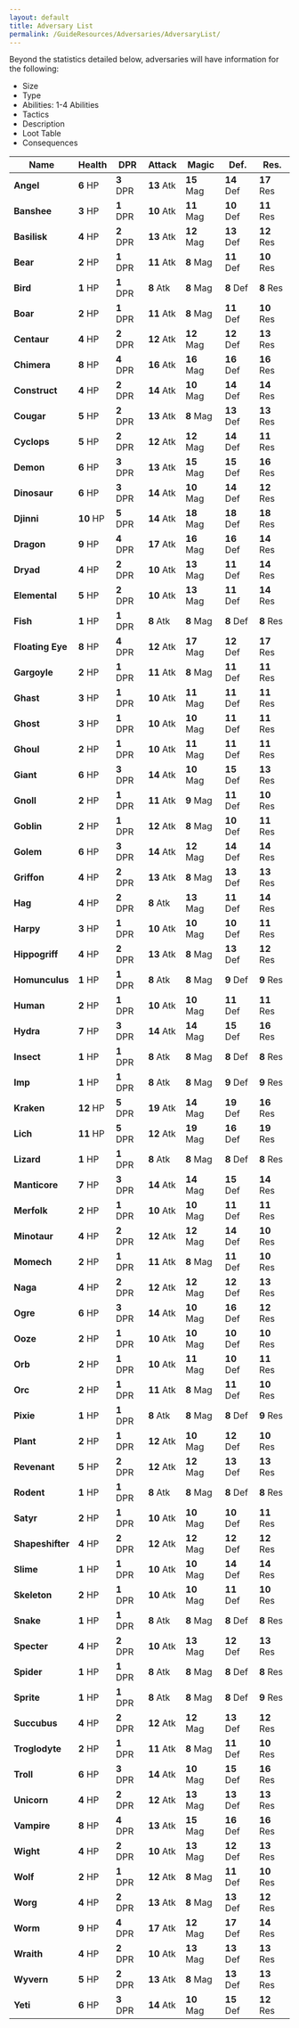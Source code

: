 ```yaml
---
layout: default
title: Adversary List
permalink: /GuideResources/Adversaries/AdversaryList/
---
```

Beyond the statistics detailed below, adversaries will have information for the following:
- Size
- Type
- Abilities: 1-4 Abilities
- Tactics
- Description
- Loot Table
- Consequences

| Name             | Health    | DPR       | Attack     | Magic      | Def.       | Res.       |
| ---------------- | --------- | --------- | ---------- | ---------- | ---------- | ---------- |
| **Angel**        | **6** HP  | **3** DPR | **13** Atk | **15** Mag | **14** Def | **17** Res |
| **Banshee**      | **3** HP  | **1** DPR | **10** Atk | **11** Mag | **10** Def | **11** Res |
| **Basilisk**     | **4** HP  | **2** DPR | **13** Atk | **12** Mag | **13** Def | **12** Res |
| **Bear**         | **2** HP  | **1** DPR | **11** Atk | **8** Mag  | **11** Def | **10** Res |
| **Bird**         | **1** HP  | **1** DPR | **8** Atk  | **8** Mag  | **8** Def  | **8** Res  |
| **Boar**         | **2** HP  | **1** DPR | **11** Atk | **8** Mag  | **11** Def | **10** Res |
| **Centaur**      | **4** HP  | **2** DPR | **12** Atk | **12** Mag | **12** Def | **13** Res |
| **Chimera**      | **8** HP  | **4** DPR | **16** Atk | **16** Mag | **16** Def | **16** Res |
| **Construct**    | **4** HP  | **2** DPR | **14** Atk | **10** Mag | **14** Def | **14** Res |
| **Cougar**       | **5** HP  | **2** DPR | **13** Atk | **8** Mag  | **13** Def | **13** Res |
| **Cyclops**      | **5** HP  | **2** DPR | **12** Atk | **12** Mag | **14** Def | **11** Res |
| **Demon**        | **6** HP  | **3** DPR | **13** Atk | **15** Mag | **15** Def | **16** Res |
| **Dinosaur**     | **6** HP  | **3** DPR | **14** Atk | **10** Mag | **14** Def | **12** Res |
| **Djinni**       | **10** HP | **5** DPR | **14** Atk | **18** Mag | **18** Def | **18** Res |
| **Dragon**       | **9** HP  | **4** DPR | **17** Atk | **16** Mag | **16** Def | **14** Res |
| **Dryad**        | **4** HP  | **2** DPR | **10** Atk | **13** Mag | **11** Def | **14** Res |
| **Elemental**    | **5** HP  | **2** DPR | **10** Atk | **13** Mag | **11** Def | **14** Res |
| **Fish**         | **1** HP  | **1** DPR | **8** Atk  | **8** Mag  | **8** Def  | **8** Res  |
| **Floating Eye** | **8** HP  | **4** DPR | **12** Atk | **17** Mag | **12** Def | **17** Res |
| **Gargoyle**     | **2** HP  | **1** DPR | **11** Atk | **8** Mag  | **11** Def | **11** Res |
| **Ghast**        | **3** HP  | **1** DPR | **10** Atk | **11** Mag | **11** Def | **11** Res |
| **Ghost**        | **3** HP  | **1** DPR | **10** Atk | **10** Mag | **11** Def | **11** Res |
| **Ghoul**        | **2** HP  | **1** DPR | **10** Atk | **11** Mag | **11** Def | **11** Res |
| **Giant**        | **6** HP  | **3** DPR | **14** Atk | **10** Mag | **15** Def | **13** Res |
| **Gnoll**        | **2** HP  | **1** DPR | **11** Atk | **9** Mag  | **11** Def | **10** Res |
| **Goblin**       | **2** HP  | **1** DPR | **12** Atk | **8** Mag  | **10** Def | **11** Res |
| **Golem**        | **6** HP  | **3** DPR | **14** Atk | **12** Mag | **14** Def | **14** Res |
| **Griffon**      | **4** HP  | **2** DPR | **13** Atk | **8** Mag  | **13** Def | **13** Res |
| **Hag**          | **4** HP  | **2** DPR | **8** Atk  | **13** Mag | **11** Def | **14** Res |
| **Harpy**        | **3** HP  | **1** DPR | **10** Atk | **10** Mag | **10** Def | **11** Res |
| **Hippogriff**   | **4** HP  | **2** DPR | **13** Atk | **8** Mag  | **13** Def | **12** Res |
| **Homunculus**   | **1** HP  | **1** DPR | **8** Atk  | **8** Mag  | **9** Def  | **9** Res  |
| **Human**        | **2** HP  | **1** DPR | **10** Atk | **10** Mag | **11** Def | **11** Res |
| **Hydra**        | **7** HP  | **3** DPR | **14** Atk | **14** Mag | **15** Def | **16** Res |
| **Insect**       | **1** HP  | **1** DPR | **8** Atk  | **8** Mag  | **8** Def  | **8** Res  |
| **Imp**          | **1** HP  | **1** DPR | **8** Atk  | **8** Mag  | **9** Def  | **9** Res  |
| **Kraken**       | **12** HP | **5** DPR | **19** Atk | **14** Mag | **19** Def | **16** Res |
| **Lich**         | **11** HP | **5** DPR | **12** Atk | **19** Mag | **16** Def | **19** Res |
| **Lizard**       | **1** HP  | **1** DPR | **8** Atk  | **8** Mag  | **8** Def  | **8** Res  |
| **Manticore**    | **7** HP  | **3** DPR | **14** Atk | **14** Mag | **15** Def | **14** Res |
| **Merfolk**      | **2** HP  | **1** DPR | **10** Atk | **10** Mag | **11** Def | **11** Res |
| **Minotaur**     | **4** HP  | **2** DPR | **12** Atk | **12** Mag | **14** Def | **10** Res |
| **Momech**       | **2** HP  | **1** DPR | **11** Atk | **8** Mag  | **11** Def | **10** Res |
| **Naga**         | **4** HP  | **2** DPR | **12** Atk | **12** Mag | **12** Def | **13** Res |
| **Ogre**         | **6** HP  | **3** DPR | **14** Atk | **10** Mag | **16** Def | **12** Res |
| **Ooze**         | **2** HP  | **1** DPR | **10** Atk | **10** Mag | **10** Def | **10** Res |
| **Orb**          | **2** HP  | **1** DPR | **10** Atk | **11** Mag | **10** Def | **11** Res |
| **Orc**          | **2** HP  | **1** DPR | **11** Atk | **8** Mag  | **11** Def | **10** Res |
| **Pixie**        | **1** HP  | **1** DPR | **8** Atk  | **8** Mag  | **8** Def  | **9** Res  |
| **Plant**        | **2** HP  | **1** DPR | **12** Atk | **10** Mag | **12** Def | **10** Res |
| **Revenant**     | **5** HP  | **2** DPR | **12** Atk | **12** Mag | **13** Def | **13** Res |
| **Rodent**       | **1** HP  | **1** DPR | **8** Atk  | **8** Mag  | **8** Def  | **8** Res  |
| **Satyr**        | **2** HP  | **1** DPR | **10** Atk | **10** Mag | **10** Def | **11** Res |
| **Shapeshifter** | **4** HP  | **2** DPR | **12** Atk | **12** Mag | **12** Def | **12** Res |
| **Slime**        | **1** HP  | **1** DPR | **10** Atk | **10** Mag | **14** Def | **14** Res |
| **Skeleton**     | **2** HP  | **1** DPR | **10** Atk | **10** Mag | **11** Def | **10** Res |
| **Snake**        | **1** HP  | **1** DPR | **8** Atk  | **8** Mag  | **8** Def  | **8** Res  |
| **Specter**      | **4** HP  | **2** DPR | **10** Atk | **13** Mag | **12** Def | **13** Res |
| **Spider**       | **1** HP  | **1** DPR | **8** Atk  | **8** Mag  | **8** Def  | **8** Res  |
| **Sprite**       | **1** HP  | **1** DPR | **8** Atk  | **8** Mag  | **8** Def  | **9** Res  |
| **Succubus**     | **4** HP  | **2** DPR | **12** Atk | **12** Mag | **13** Def | **12** Res |
| **Troglodyte**   | **2** HP  | **1** DPR | **11** Atk | **8** Mag  | **11** Def | **10** Res |
| **Troll**        | **6** HP  | **3** DPR | **14** Atk | **10** Mag | **15** Def | **16** Res |
| **Unicorn**      | **4** HP  | **2** DPR | **12** Atk | **13** Mag | **13** Def | **13** Res |
| **Vampire**      | **8** HP  | **4** DPR | **13** Atk | **15** Mag | **16** Def | **16** Res |
| **Wight**        | **4** HP  | **2** DPR | **10** Atk | **13** Mag | **12** Def | **13** Res |
| **Wolf**         | **2** HP  | **1** DPR | **12** Atk | **8** Mag  | **11** Def | **10** Res |
| **Worg**         | **4** HP  | **2** DPR | **13** Atk | **8** Mag  | **13** Def | **12** Res |
| **Worm**         | **9** HP  | **4** DPR | **17** Atk | **12** Mag | **17** Def | **14** Res |
| **Wraith**       | **4** HP  | **2** DPR | **10** Atk | **13** Mag | **13** Def | **13** Res |
| **Wyvern**       | **5** HP  | **2** DPR | **13** Atk | **8** Mag  | **13** Def | **13** Res |
| **Yeti**         | **6** HP  | **3** DPR | **14** Atk | **10** Mag | **15** Def | **12** Res |
